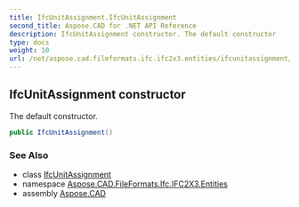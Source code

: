 ```yaml
---
title: IfcUnitAssignment.IfcUnitAssignment
second_title: Aspose.CAD for .NET API Reference
description: IfcUnitAssignment constructor. The default constructor
type: docs
weight: 10
url: /net/aspose.cad.fileformats.ifc.ifc2x3.entities/ifcunitassignment/ifcunitassignment/
---
```

## IfcUnitAssignment constructor

The default constructor.

```csharp
public IfcUnitAssignment()
```

### See Also

* class [IfcUnitAssignment](../)
* namespace [Aspose.CAD.FileFormats.Ifc.IFC2X3.Entities](../../ifcunitassignment/)
* assembly [Aspose.CAD](../../../)


